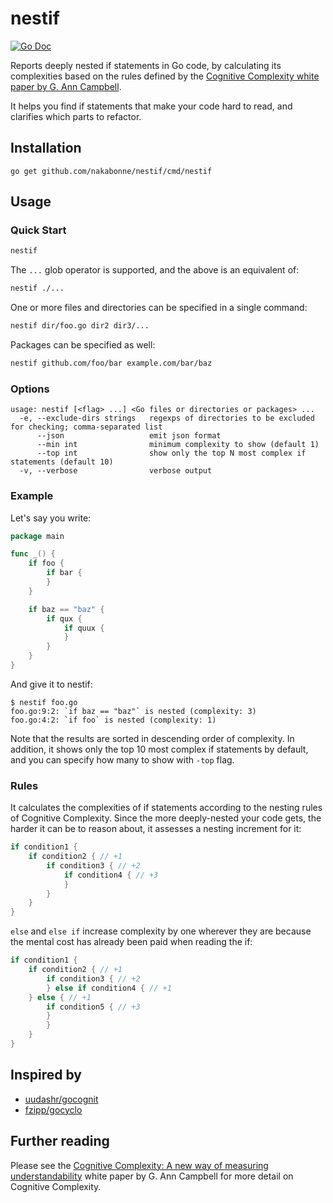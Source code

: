 # nestif

[![Go Doc](https://img.shields.io/badge/godoc-reference-blue.svg?style=flat-square)](http://godoc.org/github.com/nakabonne/nestif)

Reports deeply nested if statements in Go code, by calculating its complexities based on the rules defined by the [Cognitive Complexity white paper by G. Ann Campbell](https://www.sonarsource.com/docs/CognitiveComplexity.pdf).

It helps you find if statements that make your code hard to read, and clarifies which parts to refactor.

## Installation

```
go get github.com/nakabonne/nestif/cmd/nestif
```

## Usage

### Quick Start

```bash
nestif
```

The `...` glob operator is supported, and the above is an equivalent of:

```bash
nestif ./...
```

One or more files and directories can be specified in a single command:

```bash
nestif dir/foo.go dir2 dir3/...
```

Packages can be specified as well:

```bash
nestif github.com/foo/bar example.com/bar/baz
```

### Options

```
usage: nestif [<flag> ...] <Go files or directories or packages> ...
  -e, --exclude-dirs strings   regexps of directories to be excluded for checking; comma-separated list
      --json                   emit json format
      --min int                minimum complexity to show (default 1)
      --top int                show only the top N most complex if statements (default 10)
  -v, --verbose                verbose output
```

### Example

Let's say you write:

```go
package main

func _() {
    if foo {
        if bar {
        }
    }

    if baz == "baz" {
        if qux {
            if quux {
            }
        }
    }
}
```

And give it to nestif:

```console
$ nestif foo.go
foo.go:9:2: `if baz == "baz"` is nested (complexity: 3)
foo.go:4:2: `if foo` is nested (complexity: 1)
```

Note that the results are sorted in descending order of complexity. In addition, it shows only the top 10 most complex if statements by default, and you can specify how many to show with `-top` flag.

### Rules

It calculates the complexities of if statements according to the nesting rules of Cognitive Complexity.
Since the more deeply-nested your code gets, the harder it can be to reason about, it assesses a nesting increment for it:

```go
if condition1 {
    if condition2 { // +1
        if condition3 { // +2
            if condition4 { // +3
            }
        }
    }
}
```

`else` and `else if` increase complexity by one wherever they are because the mental cost has already been paid when reading the if:

```go
if condition1 {
    if condition2 { // +1
        if condition3 { // +2
        } else if condition4 { // +1
	} else { // +1
	    if condition5 { // +3
	    }
        }
    }
}
```

## Inspired by

- [uudashr/gocognit](https://github.com/uudashr/gocognit)
- [fzipp/gocyclo](https://github.com/fzipp/gocyclo)

## Further reading

Please see the [Cognitive Complexity: A new way of measuring understandability](https://www.sonarsource.com/docs/CognitiveComplexity.pdf) white paper by G. Ann Campbell for more detail on Cognitive Complexity.
